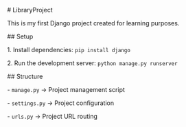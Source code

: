 \# LibraryProject



This is my first Django project created for learning purposes.



\## Setup

1\. Install dependencies: `pip install django`

2\. Run the development server: `python manage.py runserver`



\## Structure

\- `manage.py` → Project management script

\- `settings.py` → Project configuration

\- `urls.py` → Project URL routing



